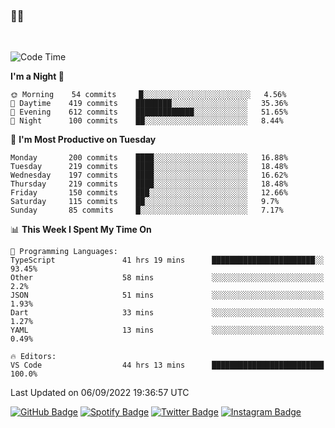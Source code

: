 ### 🤙🍺

<!-- <a href="https://github-readme-stats.vercel.app/api?username=hzak2xx&count_private=true&show_icons=true&theme=dracula">
  <img align="center" src="https://github-readme-stats.vercel.app/api?username=hzak2xx&count_private=true&show_icons=true&theme=dracula" />
</a>
</br> -->
</br>

<!--START_SECTION:waka-->
![Code Time](http://img.shields.io/badge/Code%20Time-1%2C806%20hrs%2030%20mins-blue)

**I'm a Night 🦉** 

```text
🌞 Morning    54 commits     █░░░░░░░░░░░░░░░░░░░░░░░░   4.56% 
🌆 Daytime    419 commits    ████████░░░░░░░░░░░░░░░░░   35.36% 
🌃 Evening    612 commits    █████████████░░░░░░░░░░░░   51.65% 
🌙 Night      100 commits    ██░░░░░░░░░░░░░░░░░░░░░░░   8.44%

```
📅 **I'm Most Productive on Tuesday** 

```text
Monday       200 commits    ████░░░░░░░░░░░░░░░░░░░░░   16.88% 
Tuesday      219 commits    ████░░░░░░░░░░░░░░░░░░░░░   18.48% 
Wednesday    197 commits    ████░░░░░░░░░░░░░░░░░░░░░   16.62% 
Thursday     219 commits    ████░░░░░░░░░░░░░░░░░░░░░   18.48% 
Friday       150 commits    ███░░░░░░░░░░░░░░░░░░░░░░   12.66% 
Saturday     115 commits    ██░░░░░░░░░░░░░░░░░░░░░░░   9.7% 
Sunday       85 commits     █░░░░░░░░░░░░░░░░░░░░░░░░   7.17%

```


📊 **This Week I Spent My Time On** 

```text
💬 Programming Languages: 
TypeScript               41 hrs 19 mins      ███████████████████████░░   93.45% 
Other                    58 mins             ░░░░░░░░░░░░░░░░░░░░░░░░░   2.2% 
JSON                     51 mins             ░░░░░░░░░░░░░░░░░░░░░░░░░   1.93% 
Dart                     33 mins             ░░░░░░░░░░░░░░░░░░░░░░░░░   1.27% 
YAML                     13 mins             ░░░░░░░░░░░░░░░░░░░░░░░░░   0.49%

🔥 Editors: 
VS Code                  44 hrs 13 mins      █████████████████████████   100.0%

```


 Last Updated on 06/09/2022 19:36:57 UTC
<!--END_SECTION:waka-->

[![GitHub Badge](https://img.shields.io/badge/GitHub-100000?style=for-the-badge&logo=github&logoColor=white)](https://github.com/hzak2xx)
[![Spotify Badge](https://img.shields.io/badge/Spotify-1ED760?&style=for-the-badge&logo=spotify&logoColor=white)](https://open.spotify.com/user/uf90s6sbbh75a1mt44clkhkvf)
[![Twitter Badge](https://img.shields.io/badge/Twitter-1DA1F2?style=for-the-badge&logo=twitter&logoColor=white)](https://twitter.com/hzak2xx)
[![Instagram Badge](https://img.shields.io/badge/Instagram-E4405F?style=for-the-badge&logo=instagram&logoColor=white)](https://www.instagram.com/hzak2xx/)
